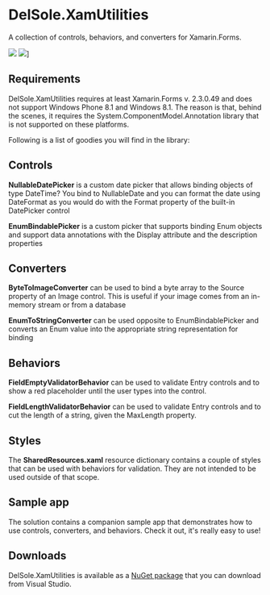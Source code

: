 # DelSole.XamUtilities
A collection of controls, behaviors, and converters for Xamarin.Forms. 

[![](https://img.shields.io/badge/nuget-v1.0.0-blue.svg)](https://www.nuget.org/packages/DelSole.XamUtilities/1.0.0)
![](https://img.shields.io/badge/release-stable-brightgreen.svg)]

## Requirements

DelSole.XamUtilities requires at least Xamarin.Forms v. 2.3.0.49 and does not support Windows Phone 8.1 and Windows 8.1. The reason is that, behind the scenes, it requires the System.ComponentModel.Annotation library that is not supported on these platforms.

Following is a list of goodies you will find in the library:

## Controls

**NullableDatePicker** is a custom date picker that allows binding objects of type DateTime? You bind to NullableDate and you can format the date using DateFormat as you would do with the Format property of the built-in DatePicker control

**EnumBindablePicker** is a custom picker that supports binding Enum objects and support data annotations with the Display attribute and the description properties


## Converters

**ByteToImageConverter** can be used to bind a byte array to the Source property of an Image control. This is useful if your image comes from an in-memory stream or from a database

**EnumToStringConverter** can be used opposite to EnumBindablePicker and converts an Enum value into the appropriate string representation for binding

## Behaviors

**FieldEmptyValidatorBehavior** can be used to validate Entry controls and to show a red placeholder until the user types into the control.

**FieldLengthValidatorBehavior** can be used to validate Entry controls and to cut the length of a string, given the MaxLength property.

## Styles

The **SharedResources.xaml** resource dictionary contains a couple of styles that can be used with behaviors for validation. They are not intended to be used outside of that scope.

## Sample app

The solution contains a companion sample app that demonstrates how to use controls, converters, and behaviors. Check it out, it's really easy to use!

## Downloads

DelSole.XamUtilities is available as a [NuGet package](https://www.nuget.org/packages/DelSole.XamUtilities/1.0.0) that you can download from Visual Studio. 
